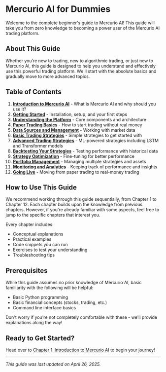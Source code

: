 # Mercurio AI for Dummies

Welcome to the complete beginner's guide to Mercurio AI! This guide will take you from zero knowledge to becoming a power user of the Mercurio AI trading platform.

## About This Guide

Whether you're new to trading, new to algorithmic trading, or just new to Mercurio AI, this guide is designed to help you understand and effectively use this powerful trading platform. We'll start with the absolute basics and gradually move to more advanced topics.

## Table of Contents

1. [**Introduction to Mercurio AI**](./01-introduction.md) - What is Mercurio AI and why should you use it?
2. [**Getting Started**](./02-getting-started.md) - Installation, setup, and your first steps
3. [**Understanding the Platform**](./03-understanding-platform.md) - Core components and architecture
4. [**Paper Trading Basics**](./04-paper-trading.md) - How to start trading without real money
5. [**Data Sources and Management**](./05-data-management.md) - Working with market data
6. [**Basic Trading Strategies**](./06-basic-strategies.md) - Simple strategies to get started with
7. [**Advanced Trading Strategies**](./07-advanced-strategies.md) - ML-powered strategies including LSTM and Transformer models
8. [**Backtesting Your Strategies**](./08-backtesting.md) - Testing performance with historical data
9. [**Strategy Optimization**](./09-optimization.md) - Fine-tuning for better performance
10. [**Portfolio Management**](./10-portfolio-management.md) - Managing multiple strategies and assets
11. [**Monitoring and Analytics**](./11-monitoring.md) - Keeping track of performance and insights
12. [**Going Live**](./12-going-live.md) - Moving from paper trading to real-money trading

## How to Use This Guide

We recommend working through this guide sequentially, from Chapter 1 to Chapter 12. Each chapter builds upon the knowledge from previous chapters. However, if you're already familiar with some aspects, feel free to jump to the specific chapters that interest you.

Every chapter includes:
- Conceptual explanations
- Practical examples
- Code snippets you can run
- Exercises to test your understanding
- Troubleshooting tips

## Prerequisites

While this guide assumes no prior knowledge of Mercurio AI, basic familiarity with the following will be helpful:

- Basic Python programming
- Basic financial concepts (stocks, trading, etc.)
- Command line interface basics

Don't worry if you're not completely comfortable with these - we'll provide explanations along the way!

## Ready to Get Started?

Head over to [Chapter 1: Introduction to Mercurio AI](./01-introduction.md) to begin your journey!

---

*This guide was last updated on April 26, 2025.*
